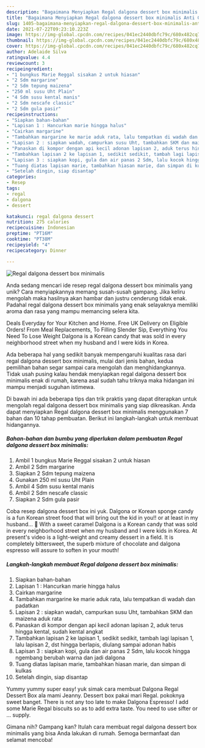 ```yaml
---
description: "Bagaimana Menyiapkan Regal dalgona dessert box minimalis Anti Gagal"
title: "Bagaimana Menyiapkan Regal dalgona dessert box minimalis Anti Gagal"
slug: 1405-bagaimana-menyiapkan-regal-dalgona-dessert-box-minimalis-anti-gagal
date: 2021-07-22T09:23:10.223Z
image: https://img-global.cpcdn.com/recipes/041ec2440dbfc79c/680x482cq70/regal-dalgona-dessert-box-minimalis-foto-resep-utama.jpg
thumbnail: https://img-global.cpcdn.com/recipes/041ec2440dbfc79c/680x482cq70/regal-dalgona-dessert-box-minimalis-foto-resep-utama.jpg
cover: https://img-global.cpcdn.com/recipes/041ec2440dbfc79c/680x482cq70/regal-dalgona-dessert-box-minimalis-foto-resep-utama.jpg
author: Adelaide Silva
ratingvalue: 4.4
reviewcount: 3
recipeingredient:
- "1 bungkus Marie Reggal sisakan 2 untuk hiasan"
- "2 Sdm margarine"
- "2 Sdm tepung maizena"
- "250 ml susu Uht Plain"
- "4 Sdm susu kental manis"
- "2 Sdm nescafe classic"
- "2 Sdm gula pasir"
recipeinstructions:
- "Siapkan bahan-bahan"
- "Lapisan 1 : Hancurkan marie hingga halus"
- "Cairkan margarine"
- "Tambahkan margarine ke marie aduk rata, lalu tempatkan di wadah dan padatkan"
- "Lapisan 2 : siapkan wadah, campurkan susu Uht, tambahkan SKM dan maizena aduk rata"
- "Panaskan di kompor dengan api kecil adonan lapisan 2, aduk terus hingga kental, sudah kental angkat"
- "Tambahkan lapisan 2 ke lapisan 1, sedikit sedikit, tambah lagi lapisan 1, lalu lapisan 2, dst hingga berlapis, diulang sampai adonan habis"
- "Lapisan 3 : siapkan kopi, gula dan air panas 2 Sdm, lalu kocok hingga ngembang berubah warna dan jadi dalgona"
- "Tuang diatas lapisan marie, tambahkan hiasan marie, dan simpan di kulkas"
- "Setelah dingin, siap disantap"
categories:
- Resep
tags:
- regal
- dalgona
- dessert

katakunci: regal dalgona dessert 
nutrition: 275 calories
recipecuisine: Indonesian
preptime: "PT16M"
cooktime: "PT38M"
recipeyield: "4"
recipecategory: Dinner

---
```



![Regal dalgona dessert box minimalis](https://img-global.cpcdn.com/recipes/041ec2440dbfc79c/680x482cq70/regal-dalgona-dessert-box-minimalis-foto-resep-utama.jpg)

Anda sedang mencari ide resep regal dalgona dessert box minimalis yang unik? Cara menyiapkannya memang susah-susah gampang. Jika keliru mengolah maka hasilnya akan hambar dan justru cenderung tidak enak. Padahal regal dalgona dessert box minimalis yang enak selayaknya memiliki aroma dan rasa yang mampu memancing selera kita.

Deals Everyday for Your Kitchen and Home. Free UK Delivery on Eligible Orders! From Meal Replacements, To Filling Slender Sip, Everything You Need To Lose Weight Dalgona is a Korean candy that was sold in every neighborhood street when my husband and I were kids in Korea.

Ada beberapa hal yang sedikit banyak mempengaruhi kualitas rasa dari regal dalgona dessert box minimalis, mulai dari jenis bahan, kedua pemilihan bahan segar sampai cara mengolah dan menghidangkannya. Tidak usah pusing kalau hendak menyiapkan regal dalgona dessert box minimalis enak di rumah, karena asal sudah tahu triknya maka hidangan ini mampu menjadi suguhan istimewa.


Di bawah ini ada beberapa tips dan trik praktis yang dapat diterapkan untuk mengolah regal dalgona dessert box minimalis yang siap dikreasikan. Anda dapat menyiapkan Regal dalgona dessert box minimalis menggunakan 7 bahan dan 10 tahap pembuatan. Berikut ini langkah-langkah untuk membuat hidangannya.

<!--inarticleads1-->

##### Bahan-bahan dan bumbu yang diperlukan dalam pembuatan Regal dalgona dessert box minimalis:

1. Ambil 1 bungkus Marie Reggal sisakan 2 untuk hiasan
1. Ambil 2 Sdm margarine
1. Siapkan 2 Sdm tepung maizena
1. Gunakan 250 ml susu Uht Plain
1. Ambil 4 Sdm susu kental manis
1. Ambil 2 Sdm nescafe classic
1. Siapkan 2 Sdm gula pasir


Coba resep dalgona dessert box ini yuk. Dalgona or Korean sponge candy is a fun Korean street food that will bring out the kid in you!! or at least in my husband… 🙂 With a sweet caramel Dalgona is a Korean candy that was sold in every neighborhood street when my husband and I were kids in Korea. At present&#39;s video is a light-weight and creamy dessert in a field. It is completely bittersweet, the superb mixture of chocolate and dalgona espresso will assure to soften in your mouth! 

<!--inarticleads2-->

##### Langkah-langkah membuat Regal dalgona dessert box minimalis:

1. Siapkan bahan-bahan
1. Lapisan 1 : Hancurkan marie hingga halus
1. Cairkan margarine
1. Tambahkan margarine ke marie aduk rata, lalu tempatkan di wadah dan padatkan
1. Lapisan 2 : siapkan wadah, campurkan susu Uht, tambahkan SKM dan maizena aduk rata
1. Panaskan di kompor dengan api kecil adonan lapisan 2, aduk terus hingga kental, sudah kental angkat
1. Tambahkan lapisan 2 ke lapisan 1, sedikit sedikit, tambah lagi lapisan 1, lalu lapisan 2, dst hingga berlapis, diulang sampai adonan habis
1. Lapisan 3 : siapkan kopi, gula dan air panas 2 Sdm, lalu kocok hingga ngembang berubah warna dan jadi dalgona
1. Tuang diatas lapisan marie, tambahkan hiasan marie, dan simpan di kulkas
1. Setelah dingin, siap disantap


Yummy yummy super easy! yuk simak cara membuat Dalgona Regal Dessert Box ala mami Jeanny. Dessert box pakai mari Regal. pokoknya sweet banget. There is not any too late to make Dalgona Espresso! I add some Marie Regal biscuits so as to add extra taste. You need to use sifter or … supply. 

Gimana nih? Gampang kan? Itulah cara membuat regal dalgona dessert box minimalis yang bisa Anda lakukan di rumah. Semoga bermanfaat dan selamat mencoba!
